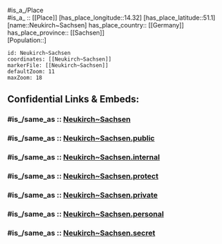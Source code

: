 ﻿---
confidential: public
isDeleted: false
location:
- 51.1
- 14.32
mapmarker: city
mapzoom:
- 7
- 12
SpocWebEntityId: 32834
tags:
- geo/City
type: City
---

#is_a_/Place  
#is_a_ :: [[Place]] 
[has_place_longitude::14.32] 
[has_place_latitude::51.1] 
[name::Neukirch~Sachsen] 
has_place_country:: [[Germany]]  
has_place_province:: [[Sachsen]]  
[Population::] 



```leaflet
id: Neukirch~Sachsen
coordinates: [[Neukirch~Sachsen]] 
markerFile: [[Neukirch~Sachsen]] 
defaultZoom: 11 
maxZoom: 18
```


## Confidential Links & Embeds: 

### #is_/same_as :: [Neukirch~Sachsen](/_Standards/Earth/Continent/Europe/Europe~Central/Germany/Germany~East/Sachsen/counties~Sachsen/Bautzen/cities~Bautzen/Neukirch_Lausitz/City/Neukirch~Sachsen.md) 

### #is_/same_as :: [Neukirch~Sachsen.public](/_public/Earth/Continent/Europe/Europe~Central/Germany/Germany~East/Sachsen/counties~Sachsen/Bautzen/cities~Bautzen/Neukirch_Lausitz/City/Neukirch~Sachsen.public.md) 

### #is_/same_as :: [Neukirch~Sachsen.internal](/_internal/Earth/Continent/Europe/Europe~Central/Germany/Germany~East/Sachsen/counties~Sachsen/Bautzen/cities~Bautzen/Neukirch_Lausitz/City/Neukirch~Sachsen.internal.md) 

### #is_/same_as :: [Neukirch~Sachsen.protect](/_protect/Earth/Continent/Europe/Europe~Central/Germany/Germany~East/Sachsen/counties~Sachsen/Bautzen/cities~Bautzen/Neukirch_Lausitz/City/Neukirch~Sachsen.protect.md) 

### #is_/same_as :: [Neukirch~Sachsen.private](/_private/Earth/Continent/Europe/Europe~Central/Germany/Germany~East/Sachsen/counties~Sachsen/Bautzen/cities~Bautzen/Neukirch_Lausitz/City/Neukirch~Sachsen.private.md) 

### #is_/same_as :: [Neukirch~Sachsen.personal](/_personal/Earth/Continent/Europe/Europe~Central/Germany/Germany~East/Sachsen/counties~Sachsen/Bautzen/cities~Bautzen/Neukirch_Lausitz/City/Neukirch~Sachsen.personal.md) 

### #is_/same_as :: [Neukirch~Sachsen.secret](/_secret/Earth/Continent/Europe/Europe~Central/Germany/Germany~East/Sachsen/counties~Sachsen/Bautzen/cities~Bautzen/Neukirch_Lausitz/City/Neukirch~Sachsen.secret.md)

